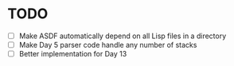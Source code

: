 # TODO

- [ ] Make ASDF automatically depend on all Lisp files in a directory
- [ ] Make Day 5 parser code handle any number of stacks
- [ ] Better implementation for Day 13
